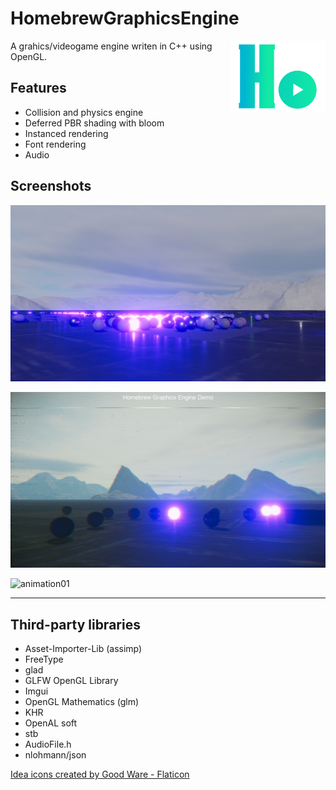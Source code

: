 # HomebrewGraphicsEngine


<img src="Resources/Icons/HoGraEngineLogo.png" alt="HoGraEngine logo" width="30%" style="float: right;"/>

A grahics/videogame engine writen in C++ using OpenGL.


## Features
- Collision and physics engine
- Deferred PBR shading with bloom
- Instanced rendering
- Font rendering
- Audio

## Screenshots

![screenshot01](Documentation/Screenshots/2022-07-25_01.jpg)

![screenshot02](Documentation/Screenshots/2022-09-17_vhs.jpg)

![animation01](Documentation/Screenshots/pixelsandclip.gif)

<hr>

## Third-party libraries

- Asset-Importer-Lib (assimp)
- FreeType
- glad
- GLFW OpenGL Library
- Imgui
- OpenGL Mathematics (glm)
- KHR
- OpenAL soft
- stb
- AudioFile.h
- nlohmann/json


<a href="https://www.flaticon.com/free-icons/idea" title="idea icons">Idea icons created by Good Ware - Flaticon</a>
